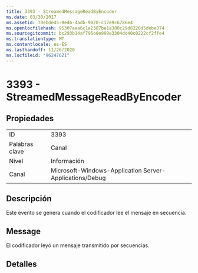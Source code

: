 ```yaml
---
title: 3393 - StreamedMessageReadByEncoder
ms.date: 03/30/2017
ms.assetid: 70ebde45-9e46-4adb-9020-c17e9c6786e4
ms.openlocfilehash: 95307aea6c1a2387be1a380c29d8220d5debe374
ms.sourcegitcommit: bc293b14af795e0e999e3304dd40c0222cf2ffe4
ms.translationtype: MT
ms.contentlocale: es-ES
ms.lasthandoff: 11/26/2020
ms.locfileid: "96247621"
---
```

# <a name="3393---streamedmessagereadbyencoder"></a>3393 - StreamedMessageReadByEncoder

## <a name="properties"></a>Propiedades  
  
|||  
|-|-|  
|ID|3393|  
|Palabras clave|Canal|  
|Nivel|Información|  
|Canal|Microsoft-Windows-Application Server-Applications/Debug|  
  
## <a name="description"></a>Descripción  

 Este evento se genera cuando el codificador lee el mensaje en secuencia.  
  
## <a name="message"></a>Message  

 El codificador leyó un mensaje transmitido por secuencias.  
  
## <a name="details"></a>Detalles
